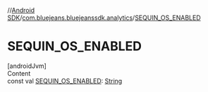 //[Android SDK](../../index.md)/[com.bluejeans.bluejeanssdk.analytics](index.md)/[SEQUIN_OS_ENABLED](-s-e-q-u-i-n_-o-s_-e-n-a-b-l-e-d.md)



# SEQUIN_OS_ENABLED  
[androidJvm]  
Content  
const val [SEQUIN_OS_ENABLED](-s-e-q-u-i-n_-o-s_-e-n-a-b-l-e-d.md): [String](https://kotlinlang.org/api/latest/jvm/stdlib/kotlin/-string/index.html)  




